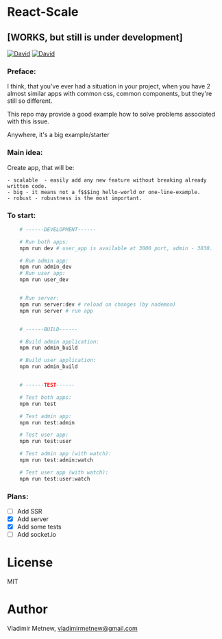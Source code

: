 # React-Scale
## [WORKS, but still is under development]
[![David](https://img.shields.io/david/Metnew/react-scale.svg)]()
[![David](https://img.shields.io/david/dev/Metnew/react-scale.svg)]()
### Preface:
I think, that you've ever had a situation in your project, when you have 2 almost similar apps with common css, common components, but they're still so different.

This repo may provide a good example how to solve problems associated with this issue.

Anywhere, it's a big example/starter

### Main idea:
Create app, that will be:

    - scalable  - easily add any new feature without breaking already written code.
    - big - it means not a f$$$ing hello-world or one-line-example.
    - robust - robustness is the most important.

### To start:
```bash
    # ------DEVELOPMENT------

    # Run both apps:
    npm run dev # user_app is available at 3000 port, admin - 3030.

    # Run admin app:
    npm run admin_dev
    # Run user app:
    npm run user_dev


    # Run server:
    npm run server:dev # reload on changes (by nodemon)
    npm run server # run app


    # ------BUILD------

    # Build admin application:
    npm run admin_build

    # Build user application:
    npm run admin_build


    # ------TEST------

    # Test both apps:
    npm run test

    # Test admin app:
    npm run test:admin

    # Test user app:
    npm run test:user

    # Test admin app (with watch):
    npm run test:admin:watch

    # Test user app (with watch):
    npm run test:user:watch
```

### Plans:
- [ ] Add SSR
- [x] Add server
- [x] Add some tests
- [ ] Add socket.io

# License
MIT

# Author
Vladimir Metnew, <vladimirmetnew@gmail.com>    
